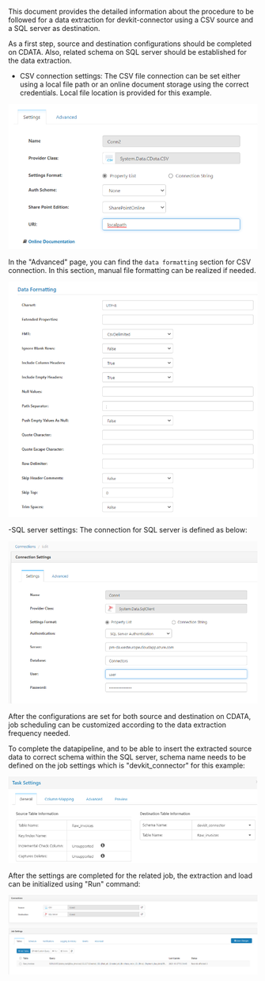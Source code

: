
This document provides the detailed information about the procedure to be followed for a data extraction for devkit-connector using a CSV source and a SQL server as destination.

As a first step, source and destination configurations should be completed on CDATA. Also, related schema on SQL server should be established for the data extraction.

- CSV connection settings:
The CSV file connection can be set either using a local file path or an online document storage using the correct credentials. Local file location is provided for this example.

![csvpath](images/csvfile.png)

In the "Advanced" page, you can find the `data formatting` section for CSV connection. In this section, manual file formatting can be realized if needed.

![dataformatting](images/dataformatting.png)

-SQL server settings:
The connection for SQL server is defined as below:

![sqlserver](images/sqlconnection.png)

After the configurations are set for both source and destination on CDATA, job scheduling can be customized according to the data extraction frequency needed.

To complete the datapipeline, and to be able to insert the extracted source data to correct schema within the SQL server, schema name needs to be defined on the job settings which is "devkit_connector" for this example:

![jobs3](images/jobs3.png)

After the settings are completed for the related job, the extraction and load can be initialized using "Run" command:

![jobrun](images/jobrun.png)
